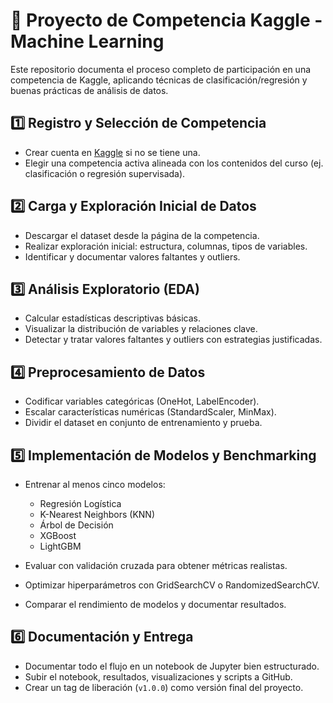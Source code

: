 # 🧠 Proyecto de Competencia Kaggle - Machine Learning

Este repositorio documenta el proceso completo de participación en una competencia de Kaggle, aplicando técnicas de clasificación/regresión y buenas prácticas de análisis de datos.

## 1️⃣ Registro y Selección de Competencia

- Crear cuenta en [Kaggle](https://www.kaggle.com) si no se tiene una.
- Elegir una competencia activa alineada con los contenidos del curso (ej. clasificación o regresión supervisada).

## 2️⃣ Carga y Exploración Inicial de Datos

- Descargar el dataset desde la página de la competencia.
- Realizar exploración inicial: estructura, columnas, tipos de variables.
- Identificar y documentar valores faltantes y outliers.

## 3️⃣ Análisis Exploratorio (EDA)

- Calcular estadísticas descriptivas básicas.
- Visualizar la distribución de variables y relaciones clave.
- Detectar y tratar valores faltantes y outliers con estrategias justificadas.

## 4️⃣ Preprocesamiento de Datos

- Codificar variables categóricas (OneHot, LabelEncoder).
- Escalar características numéricas (StandardScaler, MinMax).
- Dividir el dataset en conjunto de entrenamiento y prueba.

## 5️⃣ Implementación de Modelos y Benchmarking

- Entrenar al menos cinco modelos:
  - Regresión Logística
  - K-Nearest Neighbors (KNN)
  - Árbol de Decisión
  - XGBoost
  - LightGBM

- Evaluar con validación cruzada para obtener métricas realistas.
- Optimizar hiperparámetros con GridSearchCV o RandomizedSearchCV.
- Comparar el rendimiento de modelos y documentar resultados.

## 6️⃣ Documentación y Entrega

- Documentar todo el flujo en un notebook de Jupyter bien estructurado.
- Subir el notebook, resultados, visualizaciones y scripts a GitHub.
- Crear un tag de liberación (`v1.0.0`) como versión final del proyecto.

